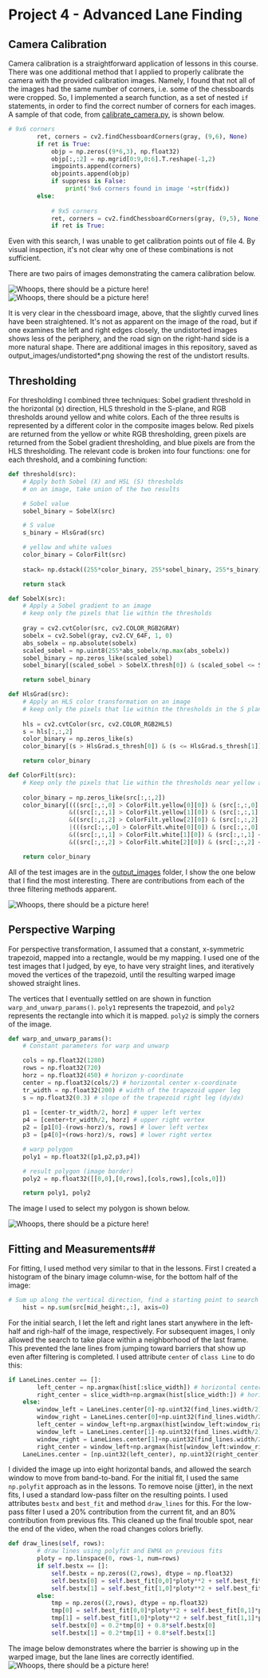 # Project 4 - Advanced Lane Finding #

## Camera Calibration ##
Camera calibration is a straightforward application of lessons in this course.  There was one additional method that I applied to properly calibrate the camera with the provided calibration images.  Namely, I found that not all of the images had the same number of corners, i.e. some of the chessboards were cropped.  So, I implemented a search function, as a set of nested `if` statements, in order to find the correct number of corners for each images.  A sample of that code, from [calibrate_camera.py](calibrate_camera.py), is shown below.

```python
# 9x6 corners
        ret, corners = cv2.findChessboardCorners(gray, (9,6), None)
        if ret is True:
            objp = np.zeros((9*6,3), np.float32)
            objp[:,:2] = np.mgrid[0:9,0:6].T.reshape(-1,2)
            imgpoints.append(corners)
            objpoints.append(objp)
            if suppress is False:
                print('9x6 corners found in image '+str(fidx))
        else:
            
            # 9x5 corners
            ret, corners = cv2.findChessboardCorners(gray, (9,5), None)
            if ret is True:
```

Even with this search, I was unable to get calibration points out of file 4.  By visual inspection, it's not clear why one of these combinations is not sufficient.

There are two pairs of images demonstrating the camera calibration below.

![Whoops, there should be a picture here!](output_images/undistorted_chessboard0.png)
![Whoops, there should be a picture here!](output_images/undistorted_road0.png)

It is very clear in the chessboard image, above, that the slightly curved lines have been straightened.  It's not as apparent on the image of the road, but if one examines the left and right edges closely, the undistorted images shows less of the periphery, and the road sign on the right-hand side is a more natural shape.  There are additional images in this repository, saved as output_images/undistorted\*.png showing the rest of the undistort results.

## Thresholding ##
For thresholding I combined three techniques: Sobel gradient threshold in the horizontal (x) direction, HLS threshold in the S-plane, and RGB thresholds around yellow and white colors.  Each of the three results is represented by a different color in the composite images below.  Red pixels are returned from the yellow or white RGB thresholding, green pixels are returned from the Sobel gradient thresholding, and blue pixels are from the HLS thresholding.  The relevant code is broken into four functions: one for each threshold, and a combining function:

```python
def threshold(src):
    # Apply both Sobel (X) and HSL (S) thresholds
    # on an image, take union of the two results

    # Sobel value
    sobel_binary = SobelX(src)

    # S value
    s_binary = HlsGrad(src)

    # yellow and white values
    color_binary = ColorFilt(src)
            
    stack= np.dstack((255*color_binary, 255*sobel_binary, 255*s_binary))

    return stack

def SobelX(src):
    # Apply a Sobel gradient to an image
    # keep only the pixels that lie within the thresholds
    
    gray = cv2.cvtColor(src, cv2.COLOR_RGB2GRAY)
    sobelx = cv2.Sobel(gray, cv2.CV_64F, 1, 0)
    abs_sobelx = np.absolute(sobelx)
    scaled_sobel = np.uint8(255*abs_sobelx/np.max(abs_sobelx))
    sobel_binary = np.zeros_like(scaled_sobel)
    sobel_binary[(scaled_sobel > SobelX.thresh[0]) & (scaled_sobel <= SobelX.thresh[1])] = 1

    return sobel_binary

def HlsGrad(src):
    # Apply an HLS color transformation on an image
    # keep only the pixels that lie within the thresholds in the S plane
    
    hls = cv2.cvtColor(src, cv2.COLOR_RGB2HLS)
    s = hls[:,:,2]
    color_binary = np.zeros_like(s)
    color_binary[(s > HlsGrad.s_thresh[0]) & (s <= HlsGrad.s_thresh[1])] = 1

    return color_binary

def ColorFilt(src):
    # Keep only the pixels that lie within the thresholds near yellow and white
    
    color_binary = np.zeros_like(src[:,:,2])
    color_binary[(((src[:,:,0] > ColorFilt.yellow[0][0]) & (src[:,:,0] < ColorFilt.yellow[0][1]))
                 &((src[:,:,1] > ColorFilt.yellow[1][0]) & (src[:,:,1] < ColorFilt.yellow[1][1]))
                 &((src[:,:,2] > ColorFilt.yellow[2][0]) & (src[:,:,2] < ColorFilt.yellow[2][1])))
                 |(((src[:,:,0] > ColorFilt.white[0][0]) & (src[:,:,0] < ColorFilt.white[0][1]))
                 &((src[:,:,1] > ColorFilt.white[1][0]) & (src[:,:,1] < ColorFilt.white[1][1]))
                 &((src[:,:,2] > ColorFilt.white[2][0]) & (src[:,:,2] < ColorFilt.white[2][1])))] = 1

    return color_binary
```

All of the test images are in the [output_images](output_images) folder, I show the one below that I find the most interesting.  There are contributions from each of the three filtering methods apparent.

![Whoops, there should be a picture here!](output_images/thresholded_road5.png)

## Perspective Warping ##

For perspective transformation, I assumed that a constant, x-symmetric trapezoid, mapped into a rectangle, would be my mapping.  I used one of the test images that I judged, by eye, to have very straight lines, and iteratively moved the vertices of the trapezoid, until the resulting warped image showed straight lines.  

The vertices that I eventually settled on are shown in function `warp_and_unwarp_params()`.  `poly1` represents the trapezoid, and `poly2` represents the rectangle into which it is mapped.  `poly2` is simply the corners of the image.

```python
def warp_and_unwarp_params():
    # Constant parameters for warp and unwarp

    cols = np.float32(1280)
    rows = np.float32(720)
    horz = np.float32(450) # horizon y-coordinate
    center = np.float32(cols/2) # horizontal center x-coordinate
    tr_width = np.float32(200) # width of the trapezoid upper leg
    s = np.float32(0.3) # slope of the trapezoid right leg (dy/dx)
    
    p1 = [center-tr_width/2, horz] # upper left vertex
    p4 = [center+tr_width/2, horz] # upper right vertex
    p2 = [p1[0]-(rows-horz)/s, rows] # lower left vertex
    p3 = [p4[0]+(rows-horz)/s, rows] # lower right vertex

    # warp polygon
    poly1 = np.float32([p1,p2,p3,p4])

    # result polygon (image border)
    poly2 = np.float32([[0,0],[0,rows],[cols,rows],[cols,0]])

    return poly1, poly2
```

The image I used to select my polygon is shown below.

![Whoops, there should be a picture here!](output_images/warped_road0.png)

## Fitting and Measurements##

For fitting, I used method very similar to that in the lessons.  First I created a histogram of the binary image column-wise, for the bottom half of the image:
```python
# Sum up along the vertical direction, find a starting point to search
    hist = np.sum(src[mid_height:,:], axis=0)
```
For the initial search, I let the left and right lanes start anywhere in the left-half and righ-half of the image, respectively.  For subsequent images, I only allowed the search to take place within a neighborhood of the last frame.  This prevented the lane lines from jumping toward barriers that show up even after filtering is completed.  I used attribute `center` of `class Line` to do this:
```python
if LaneLines.center == []:
        left_center = np.argmax(hist[:slice_width]) # horizontal center of the left search rectangle
        right_center = slice_width+np.argmax(hist[slice_width:]) # horizontal center of the right search rectangle
    else:
        window_left = LaneLines.center[0]-np.uint32(find_lines.width/2)
        window_right = LaneLines.center[0]+np.uint32(find_lines.width/2)
        left_center = window_left+np.argmax(hist[window_left:window_right])
        window_left = LaneLines.center[1]-np.uint32(find_lines.width/2)
        window_right = LaneLines.center[1]+np.uint32(find_lines.width/2)
        right_center = window_left+np.argmax(hist[window_left:window_right])
    LaneLines.center = [np.uint32(left_center), np.uint32(right_center)]
```
I divided the image up into eight horizontal bands, and allowed the search window to move from band-to-band.  For the initial fit, I used the same `np.polyfit` approach as in the lessons.  To remove noise (jitter), in the next fits, I used a standard low-pass filter on the resulting points.  I used attributes `bestx` and `best_fit` and method `draw_lines` for this.  For the low-pass filter I used a 20% contribution from the current fit, and an 80% contribution from previous fits.  This cleaned up the final trouble spot, near the end of the video, when the road changes colors briefly.
```python
def draw_lines(self, rows):
        # draw lines using polyfit and EWMA on previous fits
        ploty = np.linspace(0, rows-1, num=rows)
        if self.bestx == []:
            self.bestx = np.zeros((2,rows), dtype = np.float32)
            self.bestx[0] = self.best_fit[0,0]*ploty**2 + self.best_fit[0,1]*ploty + self.best_fit[0,2]
            self.bestx[1] = self.best_fit[1,0]*ploty**2 + self.best_fit[1,1]*ploty + self.best_fit[1,2]
        else:
            tmp = np.zeros((2,rows), dtype = np.float32)
            tmp[0] = self.best_fit[0,0]*ploty**2 + self.best_fit[0,1]*ploty + self.best_fit[0,2]
            tmp[1] = self.best_fit[1,0]*ploty**2 + self.best_fit[1,1]*ploty + self.best_fit[1,2]
            self.bestx[0] = 0.2*tmp[0] + 0.8*self.bestx[0]
            self.bestx[1] = 0.2*tmp[1] + 0.8*self.bestx[1]
```
The image below demonstrates where the barrier is showing up in the warped image, but the lane lines are correctly identified.
![Whoops, there should be a picture here!](output_images/found_lines2.png)
